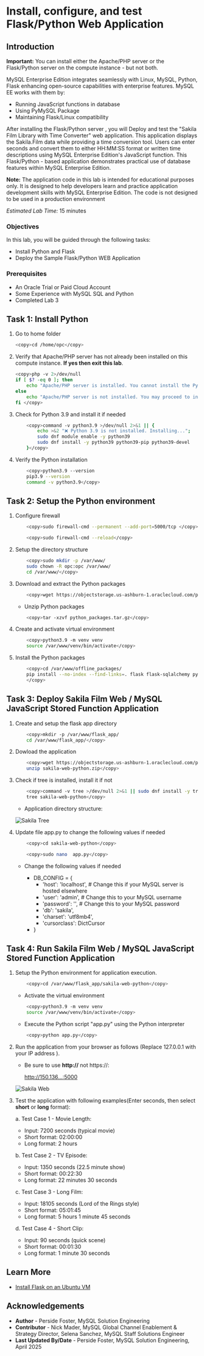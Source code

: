 # Install, configure, and test Flask/Python Web Application

## Introduction

**Important:** You can install either the Apache/PHP server or the Flask/Python server on the compute instance - but not both. 

MySQL Enterprise Edition integrates seamlessly with Linux, MySQL, Python, Flask enhancing open-source capabilities with enterprise features. MySQL EE works with them by:

- Running JavaScript functions in database
- Using PyMySQL Package
- Maintaining Flask/Linux compatibility

After installing the Flask/Python server , you will Deploy and test the "Sakila Film Library with Time Converter" web application. This application displays the Sakila.Film data while providing a time conversion tool. Users can enter seconds and convert them to either HH:MM:SS format or written time descriptions using MySQL Enterprise Edition's JavaScript function. This Flask/Python - based application demonstrates practical use of database features within MySQL Enterprise Edition.

**Note:** The application code in this lab is intended for educational purposes only. It is designed to help developers learn and practice application development skills with MySQL Enterprise Edition. The code is not designed to be used in a production environment

_Estimated Lab Time:_ 15 minutes

### Objectives

In this lab, you will be guided through the following tasks:

- Install  Python and Flask
- Deploy the Sample Flask/Python WEB Application

### Prerequisites

- An Oracle Trial or Paid Cloud Account
- Some Experience with MySQL SQL and  Python
- Completed Lab 3

## Task 1: Install Python

1. Go to home folder

    ```bash
    <copy>cd /home/opc</copy>
    ```

2. Verify that Apache/PHP server has not already been installed on this compute instance. **If yes then exit this lab**.

    ```bash
    <copy>php -v 2>/dev/null
    if [ $? -eq 0 ]; then
        echo "Apache/PHP server is installed. You cannot install the Python/Flask server. Please exit this Lab"
    else
        echo "Apache/PHP server is not installed. You may proceed to install the Python/Flask server."
    fi </copy>   
    ```

3. Check for Python 3.9 and install it if needed

    ```bash
        <copy>command -v python3.9 >/dev/null 2>&1 || { 
            echo >&2 "❌ Python 3.9 is not installed. Installing..."; 
            sudo dnf module enable -y python39
            sudo dnf install -y python39 python39-pip python39-devel
        }</copy>
    ```

4. Verify the Python installation

    ```bash
        <copy>python3.9 --version
        pip3.9 --version
        command -v python3.9</copy>
    ```

## Task 2: Setup the Python environment

1. Configure firewall

    ```bash
        <copy>sudo firewall-cmd --permanent --add-port=5000/tcp </copy>
    ```

    ```bash
        <copy>sudo firewall-cmd --reload</copy>
    ```

2. Setup the directory structure

    ```bash
        <copy>sudo mkdir -p /var/www/
        sudo chown -R opc:opc /var/www/
        cd /var/www/</copy>
    ```

3. Download and extract the Python packages

    ```bash
        <copy>wget https://objectstorage.us-ashburn-1.oraclecloud.com/p/E6EsKKHbTXMp0siJb6GzG4vS1eKnl2vfdZua_7do_epdxGriBDEvuxPRmY45VjCM/n/idazzjlcjqzj/b/livelab_apps/o/python_packages.tar.gz</copy>
    ```

    - Unzip Python packages

    ```bash
        <copy>tar -xzvf python_packages.tar.gz</copy>
    ```

4. Create and activate virtual environment

    ```bash
        <copy>python3.9 -m venv venv
        source /var/www/venv/bin/activate</copy>
    ```

5. Install the Python packages

    ```bash
        <copy>cd /var/www/offline_packages/
        pip install --no-index --find-links=. flask flask-sqlalchemy pymysql cryptography gunicorn
        </copy>
    ```


## Task 3: Deploy Sakila Film Web / MySQL JavaScript Stored Function Application

1. Create and setup the flask app directory

    ```bash
        <copy>mkdir -p /var/www/flask_app/
        cd /var/www/flask_app/</copy>
    ```

2. Dowload the application

    ```bash
        <copy>wget https://objectstorage.us-ashburn-1.oraclecloud.com/p/ojnCuO6Nk8l9tVyocciB9GpJgYR5CyZZ_bgr2-emm9lGxn-Tdf1rqeHd1NgcjgdQ/n/idazzjlcjqzj/b/livelab_apps/o/sakila-web-python.zip
        unzip sakila-web-python.zip</copy>
    ```

3. Check if tree is installed, install it if not

    ```bash
        <copy>command -v tree >/dev/null 2>&1 || sudo dnf install -y tree
        tree sakila-web-python</copy>
    ```

    - Application directory structure:

    ![Sakila Tree](./images/sakila-tree.png "Sakila Tree")

4. Update file app.py  to change the following values if needed

    ```bash
        <copy>cd sakila-web-python</copy>
    ```

    ```bash
        <copy>sudo nano  app.py</copy>
    ```

    - Change the following values if needed

        - DB_CONFIG = {
            - 'host': 'localhost', # Change this if your MySQL server is hosted elsewhere
            - 'user': 'admin', # Change this to your MySQL username
            - 'password': '', # Change this to your MySQL password
            - 'db': 'sakila',
            - 'charset': 'utf8mb4',
            - 'cursorclass': DictCursor
        - }

## Task 4: Run  Sakila Film Web / MySQL JavaScript Stored Function Application

1. Setup the Python environment for application execution.

    ```bash
        <copy>cd /var/www/flask_app/sakila-web-python</copy>
    ```

    - Activate the virtual environment 

    ```bash
        <copy>python3.9 -m venv venv
        source /var/www/venv/bin/activate</copy>
    ```

    - Execute the Python script "app.py" using the Python interpreter 

    ```bash
        <copy>python app.py</copy>
    ```

2. Run the application from your browser as follows (Replace 127.0.0.1 with your IP address ). 

    - Be sure to use **http://** not   https://:

        http://150.136...:5000 

    ![Sakila Web](./images/sakila-list.png "Sakila Web")

3. Test the application with following examples(Enter seconds, then select **short** or **long** format):

    a. Test Case 1 - Movie Length:
    - Input: 7200 seconds (typical movie)
    - Short format: 02:00:00
    - Long format: 2 hours

    b. Test Case 2 - TV Episode:
    - Input: 1350 seconds (22.5 minute show)
    - Short format: 00:22:30
    - Long format: 22 minutes 30 seconds

    c. Test Case 3 - Long Film:
    - Input: 18105 seconds (Lord of the Rings style)
    - Short format: 05:01:45
    - Long format: 5 hours 1 minute 45 seconds

    d. Test Case 4 - Short Clip:
    - Input: 90 seconds (quick scene)
    - Short format: 00:01:30
    - Long format: 1 minute 30 seconds

## Learn More

- [Install Flask on an Ubuntu VM](https://docs.oracle.com/en-us/iaas/developer-tutorials/tutorials/flask-on-ubuntu/01oci-ubuntu-flask-summary.htm#install-flask-ubuntu)


## Acknowledgements

- **Author** - Perside Foster, MySQL Solution Engineering
- **Contributor** - Nick Mader, MySQL Global Channel Enablement & Strategy Director,
Selena Sanchez, MySQL Staff Solutions Engineer 
- **Last Updated By/Date** - Perside Foster, MySQL Solution Engineering, April  2025